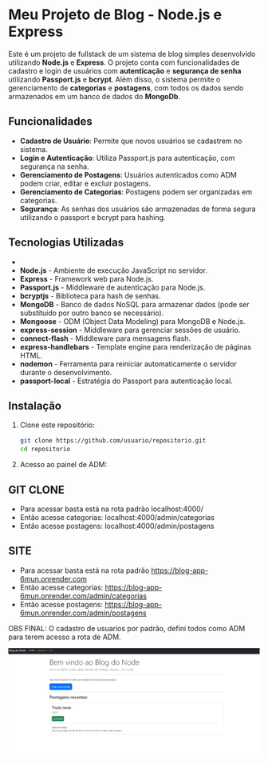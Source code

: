 # Meu Projeto de Blog - Node.js e Express

Este é um projeto de fullstack de um sistema de blog simples desenvolvido utilizando **Node.js** e **Express**. O projeto conta com funcionalidades de cadastro e login de usuários com **autenticação** e **segurança de senha** utilizando **Passport.js** e **bcrypt**. Além disso, o sistema permite o gerenciamento de **categorias** e **postagens**, com todos os dados sendo armazenados em um banco de dados do **MongoDb**.

## Funcionalidades

- **Cadastro de Usuário**: Permite que novos usuários se cadastrem no sistema.
- **Login e Autenticação**: Utiliza Passport.js para autenticação, com segurança na senha.
- **Gerenciamento de Postagens**: Usuários autenticados como ADM podem criar, editar e excluir postagens.
- **Gerenciamento de Categorias**: Postagens podem ser organizadas em categorias.
- **Segurança**: As senhas dos usuários são armazenadas de forma segura utilizando o passport e bcrypt para hashing.

## Tecnologias Utilizadas

-
- **Node.js** - Ambiente de execução JavaScript no servidor.
- **Express** - Framework web para Node.js.
- **Passport.js** - Middleware de autenticação para Node.js.
- **bcryptjs** - Biblioteca para hash de senhas.
- **MongoDB** - Banco de dados NoSQL para armazenar dados (pode ser substituído por outro banco se necessário).
- **Mongoose** - ODM (Object Data Modeling) para MongoDB e Node.js.
- **express-session** - Middleware para gerenciar sessões de usuário.
- **connect-flash** - Middleware para mensagens flash.
- **express-handlebars** - Template engine para renderização de páginas HTML.
- **nodemon** - Ferramenta para reiniciar automaticamente o servidor durante o desenvolvimento.
- **passport-local** - Estratégia do Passport para autenticação local.

## Instalação

1. Clone este repositório:

   ```bash
   git clone https://github.com/usuario/repositorio.git
   cd repositorio

   ```

2. Acesso ao painel de ADM:

## GIT CLONE

- Para acessar basta está na rota padrão localhost:4000/
- Então acesse categorias:
  localhost:4000/admin/categorias
- Então acesse postagens:
  localhost:4000/admin/postagens

## SITE

- Para acessar basta está na rota padrão https://blog-app-6mun.onrender.com
- Então acesse categorias:
  https://blog-app-6mun.onrender.com/admin/categorias
- Então acesse postagens:
  https://blog-app-6mun.onrender.com/admin/postagens

OBS FINAL: O cadastro de usuarios por padrão, defini todos como ADM para terem acesso a rota de ADM.

[![Projeto BlogApp](/public/img/image.png)](https://blog-app-6mun.onrender.com)
